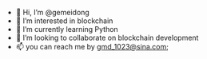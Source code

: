 - 👋 Hi, I’m @gemeidong
- 👀 I’m interested in blockchain
- 🌱 I’m currently learning Python
- 💞️ I’m looking to collaborate on blockchain development
- 📫 you can reach me by gmd_1023@sina.com;

<!---
gemeidong/gemeidong is a ✨ special ✨ repository because its `README.md` (this file) appears on your GitHub profile.
You can click the Preview link to take a look at your changes.
--->
